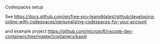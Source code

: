 Codespaces setup

See https://docs.github.com/en/free-pro-team@latest/github/developing-online-with-codespaces/personalizing-codespaces-for-your-account

and example project https://github.com/microsoft/vscode-dev-containers/tree/master/containers/bazel